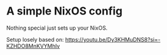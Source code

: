 # A simple NixOS config

Nothing special just sets up your NixOS.

Setup losely based on: <https://youtu.be/Dy3KHMuDNS8?si=-KZHDO8MnKVYMhIv>
